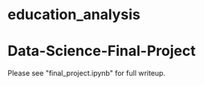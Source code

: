 # education_analysis
# Data-Science-Final-Project

Please see "final_project.ipynb" for full writeup.
